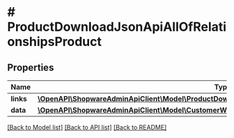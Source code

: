 # # ProductDownloadJsonApiAllOfRelationshipsProduct

## Properties

Name | Type | Description | Notes
------------ | ------------- | ------------- | -------------
**links** | [**\OpenAPI\ShopwareAdminApiClient\Model\ProductDownloadJsonApiAllOfRelationshipsProductLinks**](ProductDownloadJsonApiAllOfRelationshipsProductLinks.md) |  | [optional]
**data** | [**\OpenAPI\ShopwareAdminApiClient\Model\CustomerWishlistProductJsonApiAllOfRelationshipsProductData**](CustomerWishlistProductJsonApiAllOfRelationshipsProductData.md) |  | [optional]

[[Back to Model list]](../../README.md#models) [[Back to API list]](../../README.md#endpoints) [[Back to README]](../../README.md)
